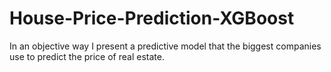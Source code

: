 # House-Price-Prediction-XGBoost
In an objective way I present a predictive model that the biggest companies use to predict the price of real estate.
